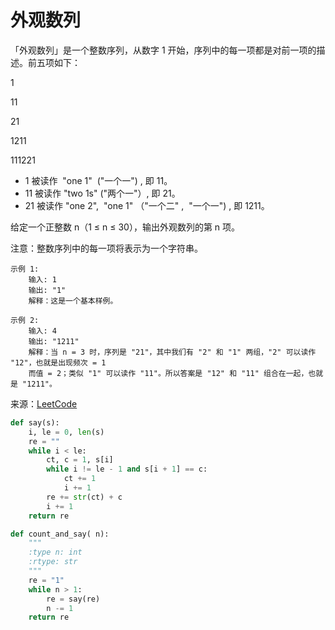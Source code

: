 # 外观数列
「外观数列」是一个整数序列，从数字 1 开始，序列中的每一项都是对前一项的描述。前五项如下：

1

11

21

1211

111221

- 1 被读作  "one 1"  ("一个一") , 即 11。
- 11 被读作 "two 1s" ("两个一"）, 即 21。
- 21 被读作 "one 2",  "one 1" （"一个二" ,  "一个一") , 即 1211。

给定一个正整数 n（1 ≤ n ≤ 30），输出外观数列的第 n 项。

注意：整数序列中的每一项将表示为一个字符串。
```
示例 1:
    输入: 1
    输出: "1"
    解释：这是一个基本样例。
    
示例 2:
    输入: 4
    输出: "1211"
    解释：当 n = 3 时，序列是 "21"，其中我们有 "2" 和 "1" 两组，"2" 可以读作 "12"，也就是出现频次 = 1 
    而值 = 2；类似 "1" 可以读作 "11"。所以答案是 "12" 和 "11" 组合在一起，也就是 "1211"。
```


来源：[LeetCode](https://leetcode-cn.com/problems/count-and-say)

```python
def say(s):
    i, le = 0, len(s)
    re = ""
    while i < le:
        ct, c = 1, s[i]
        while i != le - 1 and s[i + 1] == c:
            ct += 1
            i += 1
        re += str(ct) + c
        i += 1
    return re

def count_and_say( n):
    """
    :type n: int
    :rtype: str
    """
    re = "1"
    while n > 1:
        re = say(re)
        n -= 1
    return re
```